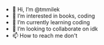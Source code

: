 - 👋 Hi, I’m @tmmilek
- 👀 I’m interested in books, coding
- 🌱 I’m currently learning coding
- 💞️ I’m looking to collaborate on idk
- 📫 How to reach me don't

<!---
tmmilek/tmmilek is a ✨ special ✨ repository because its `README.md` (this file) appears on your GitHub profile.
You can click the Preview link to take a look at your changes.
--->
